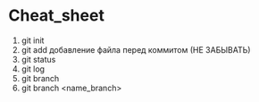 # Cheat_sheet
1. git init
2. git add добавление файла перед коммитом (НЕ ЗАБЫВАТЬ)
3. git status
4. git log
5. git branch
6. git branch <name_branch>

